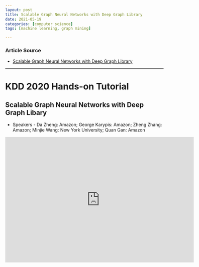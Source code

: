 ```yaml
---
layout: post
title: Scalable Graph Neural Networks with Deep Graph Library
date: 2021-05-19
categories: [computer science]
tags: [machine learning, graph mining]

---
```


### Article Source

* [Scalable Graph Neural Networks with Deep Graph Library](https://www.youtube.com/watch?v=Nd2BbbviOdk)

---

# KDD 2020 Hands-on Tutorial
## Scalable Graph Neural Networks with Deep Graph Libary


* Speakers - Da Zheng: Amazon; George Karypis: Amazon; Zheng Zhang: Amazon; Minjie Wang: New York University; Quan Gan: Amazon

<iframe width="600" height="400" src="https://www.youtube.com/embed/Nd2BbbviOdk" title="YouTube video player" frameborder="0" allow="accelerometer; autoplay; clipboard-write; encrypted-media; gyroscope; picture-in-picture" allowfullscreen></iframe>


